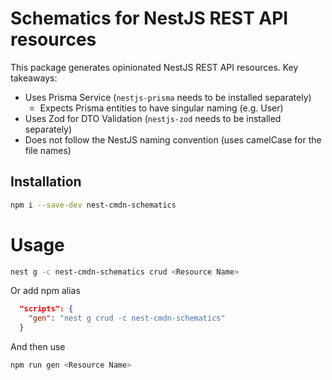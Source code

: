 # Schematics for NestJS REST API resources

This package generates opinionated NestJS REST API resources. Key takeaways:

- Uses Prisma Service (`nestjs-prisma` needs to be installed separately)
  - Expects Prisma entities to have singular naming (e.g. User)
- Uses Zod for DTO Validation (`nestjs-zod` needs to be installed separately)
- Does not follow the NestJS naming convention (uses camelCase for the file names)

## Installation

```bash
npm i --save-dev nest-cmdn-schematics
```

# Usage

```bash
nest g -c nest-cmdn-schematics crud <Resource Name>
```

Or add npm alias

```json
  "scripts": {
    "gen": "nest g crud -c nest-cmdn-schematics"
  }
```

And then use

```bash
npm run gen <Resource Name>
```
